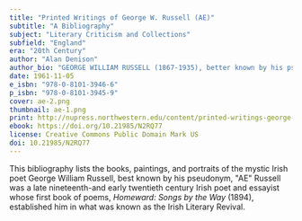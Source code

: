 ```yaml
---
title: "Printed Writings of George W. Russell (AE)"
subtitle: "A Bibliography"
subject: "Literary Criticism and Collections"
subfield: "England"
era: "20th Century"
author: "Alan Denison"
author_bio: "GEORGE WILLIAM RUSSELL (1867-1935), better known by his pseudonym AE was an Irish poet, painter, economist, and journalist. As a poet he was a major figure in the Irish literary revival of the late nineteenth and early twentieth&#160;century and influenced James Joyce."
date: 1961-11-05
e_isbn: "978-0-8101-3946-6"
p_isbn: "978-0-8101-3945-9"
cover: ae-2.png
thumbnail: ae-1.png
print: http://nupress.northwestern.edu/content/printed-writings-george-w-russell
ebook: https://doi.org/10.21985/N2RQ77
license: Creative Commons Public Domain Mark US
doi: 10.21985/N2RQ77
---
```

This bibliography lists the books, paintings, and portraits of the mystic Irish poet George William Russell, best known by his pseudonym, "AE" Russell was a late nineteenth-and early twentieth century Irish poet and essayist whose first book of poems, _Homeward: Songs by the Way_ (1894), established him in what was known as the Irish Literary Revival.</DIV>
